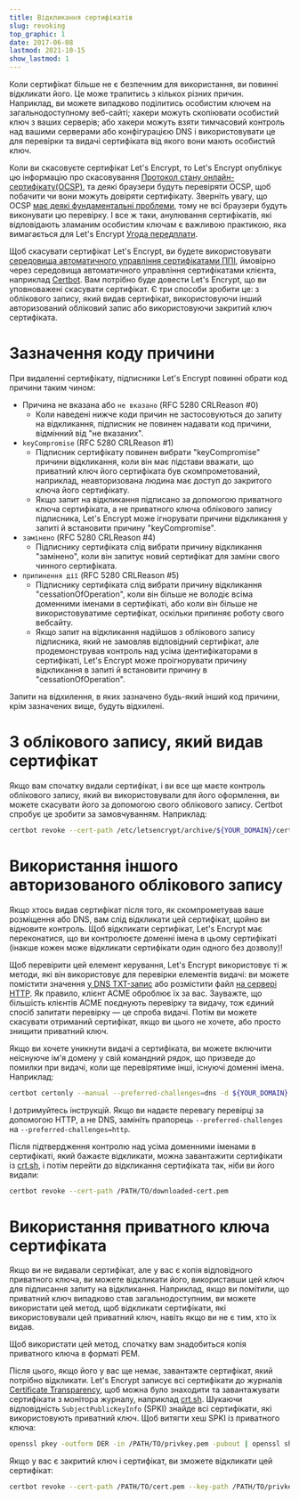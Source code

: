 ```yaml
---
title: Відкликання сертифікатів
slug: revoking
top_graphic: 1
date: 2017-06-08
lastmod: 2021-10-15
show_lastmod: 1
---
```



Коли сертифікат більше не є безпечним для використання, ви повинні відкликати його. Це може трапитись з кількох різних причин. Наприклад, ви можете випадково поділитись особистим ключем на загальнодоступному веб-сайті; хакери можуть скопіювати особистий ключ з ваших серверів; або хакери можуть взяти тимчасовий контроль над вашими серверами або конфігурацією DNS і використовувати це для перевірки та видачі сертифіката від якого вони мають особистий ключ.

Коли ви скасовуєте сертифікат Let's Encrypt, то Let's Encrypt опублікує цю інформацію про скасовування [ Протокол стану онлайн-сертифікату(OCSP)](https://en.wikipedia.org/wiki/Online_Certificate_Status_Protocol), та деякі браузери будуть перевіряти OCSP, щоб побачити чи вони можуть довіряти сертифікату. Зверніть увагу, що OCSP [має деякі фундаментальні проблеми](https://www.imperialviolet.org/2011/03/18/revocation.html), тому не всі браузери будуть виконувати цю перевірку. І все ж таки, анулювання сертифікатів, які відповідають зламаним особистим ключам є важливою практикою, яка вимагається для Let's Encrypt [Угода передплати](/repository).

Щоб скасувати сертифікат Let's Encrypt, ви будете використовувати [середовища автоматичного управління сертифікатами ППІ](https://github.com/letsencrypt/boulder/blob/master/docs/acme-divergences.md), ймовірно через середовища автоматичного управління сертифікатами клієнта, наприклад [Certbot](https://certbot.eff.org/). Вам потрібно буде довести Let's Encrypt, що ви уповноважені скасувати сертифікат. Є три способи зробити це: з облікового запису, який видав сертифікат, використовуючи інший авторизований обліковий запис або використовуючи закритий ключ сертифіката.

# Зазначення коду причини

При видаленні сертифікату, підписники Let's Encrypt повинні обрати код причини таким чином:

* Причина не вказана або `не вказано` (RFC 5280 CRLReason #0)
  - Коли наведені нижче коди причин не застосовуються до запиту на відкликання, підписник не повинен надавати код причини, відмінний від "не вказаних".
* `keyCompromise` (RFC 5280 CRLReason #1)
  - Підписник сертифікату повинен вибрати "keyCompromise" причини відкликання, коли він має підстави вважати, що приватний ключ його сертифіката був скомпрометований, наприклад, неавторизована людина має доступ до закритого ключа його сертифікату.
  - Якщо запит на відкликання підписано за допомогою приватного ключа сертифіката, а не приватного ключа облікового запису підписника, Let's Encrypt може ігнорувати причини відкликання у запиті й встановити причину "keyCompromise".
* `замінено` (RFC 5280 CRLReason #4)
  - Підписнику сертифіката слід вибрати причину відкликання "замінено", коли він запитує новий сертифікат для заміни свого чинного сертифіката.
* `припинення дії` (RFC 5280 CRLReason #5)
  - Підписнику сертифіката слід вибрати причину відкликання "cessationOfOperation", коли він більше не володіє всіма доменними іменами в сертифікаті, або коли він більше не використовуватиме сертифікат, оскільки припиняє роботу свого вебсайту.
  - Якщо запит на відкликання надійшов з облікового запису підписника, який не замовляв відповідний сертифікат, але продемонстрував контроль над усіма ідентифікаторами в сертифікаті, Let's Encrypt може проігнорувати причину відкликання в запиті й встановити причину в "cessationOfOperation".

Запити на відхилення, в яких зазначено будь-який інший код причини, крім зазначених вище, будуть відхилені.

# З облікового запису, який видав сертифікат

Якщо вам спочатку видали сертифікат, і ви все ще маєте контроль облікового запису, який ви використовували для його оформлення, ви можете скасувати його за допомогою свого облікового запису. Certbot спробує це зробити за замовчуванням. Наприклад:

```bash
certbot revoke --cert-path /etc/letsencrypt/archive/${YOUR_DOMAIN}/cert1.pem
```

# Використання іншого авторизованого облікового запису

Якщо хтось видав сертифікат після того, як скомпрометував ваше розміщення або DNS, вам слід відкликати цей сертифікат, щойно ви відновите контроль. Щоб відкликати сертифікат, Let's Encrypt має переконатися, що ви контролюєте доменні імена в цьому сертифікаті (інакше кожен може відкликати сертифікати один одного без дозволу)!

Щоб перевірити цей елемент керування, Let's Encrypt використовує ті ж методи, які він використовує для перевірки елементів видачі: ви можете помістити значення [ у DNS TXT-запис](https://tools.ietf.org/html/rfc8555#section-8.4) або розмістити файл [на сервері HTTP](https://tools.ietf.org/html/rfc8555#section-8.3). Як правило, клієнт ACME оброблює їх за вас. Зауважте, що більшість клієнтів ACME поєднують перевірку та видачу, тож єдиний спосіб запитати перевірку — це спроба видачі. Потім ви можете скасувати отриманий сертифікат, якщо ви цього не хочете, або просто знищити приватний ключ.

Якщо ви хочете уникнути видачі a сертифіката, ви можете включити неіснуюче ім'я домену у свій командний рядок, що призведе до помилки при видачі, коли ще перевірятиме інші, існуючі доменні імена. Наприклад:

```bash
certbot certonly --manual --preferred-challenges=dns -d ${YOUR_DOMAIN} -d nonexistent.${YOUR_DOMAIN}
```

І дотримуйтесь інструкцій. Якщо ви надаєте перевагу перевірці за допомогою HTTP, а не DNS, замініть прапорець `--preferred-challenges` на `--preferred-challenges=http`.

Після підтвердження контролю над усіма доменними іменами в сертифікаті, який бажаєте відкликати, можна завантажити сертифікати із [crt.sh](https://crt.sh/), і потім перейти до відкликання сертифіката так, ніби ви його видали:

```bash
certbot revoke --cert-path /PATH/TO/downloaded-cert.pem
```

# Використання приватного ключа сертифіката

Якщо ви не видавали сертифікат, але у вас є копія відповідного приватного ключа, ви можете відкликати його, використавши цей ключ для підписання запиту на відкликання. Наприклад, якщо ви помітили, що приватний ключ випадково став загальнодоступним, ви можете використати цей метод, щоб відкликати сертифікати, які використовували цей приватний ключ, навіть якщо ви не є тим, хто їх видав.

Щоб використати цей метод, спочатку вам знадобиться копія приватного ключа в форматі PEM.

Після цього, якщо його у вас ще немає, завантажте сертифікат, який потрібно відкликати. Let's Encrypt записує всі сертифікати до журналів [Certificate Transparency](https://www.certificate-transparency.org/), щоб можна було знаходити та завантажувати сертифікати з монітора журналу, наприклад [crt.sh](https://crt.sh/). Шукаючи відповідність `SubjectPublicKeyInfo` (SPKI) знайде всі сертифікати, які використовують приватний ключ. Щоб витягти хеш SPKI із приватного ключа:
```bash
openssl pkey -outform DER -in /PATH/TO/privkey.pem -pubout | openssl sha256
```

Якщо у вас є закритий ключ і сертифікат, ви зможете відкликати цей сертифікат:

```bash
certbot revoke --cert-path /PATH/TO/cert.pem --key-path /PATH/TO/privkey.pem --reason keyCompromise
```
